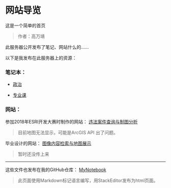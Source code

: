 网站导览
=======
这是一个简单的首页
 > 作者：高万靖

此服务器公开发布了笔记、网站什么的……

以下是我发布在此服务器上的资源：

### 笔记本：

 - [政治](政治.html)

 - [专业课](专业课.html)

### 网站：
参加2018年ESRI开发大赛时制作的网站：
[违法案件查询与制图分析](http://www.skylight.xin/webapps/)
 > 目前地图无法显示，可能是ArcGIS API  出了问题。

毕业设计的网站：
[图像内容检索与地图展示](/)
 > 暂时还没传上来

----
这些文件也发布在我的GitHub仓库：
[MyNotebook](https://github.com/Gwing97/MyNotebook)

 > 此页面使用Markdown标记语言编写，用StackEditor发布为html页面。
 
<!--stackedit_data:
eyJoaXN0b3J5IjpbMTgyNjk1ODI2M119
-->